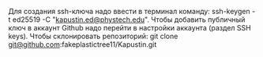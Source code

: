 Для создания ssh-ключа надо ввести в терминал команду: ssh-keygen -t ed25519 -C "kapustin.ed@phystech.edu".
Чтобы добавить публичный ключ в аккаунт Github надо перейти в настройки аккаунта (раздел SSH keys).
Чтобы склонировать репозиторий: git clone git@github.com:fakeplastictree11/Kapustin.git